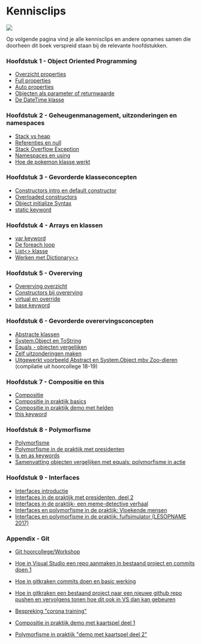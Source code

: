 # Kennisclips

![](../assets/infoclip.png)

Op volgende pagina vind je alle kennisclips en andere opnames samen die doorheen dit boek verspreid staan bij de relevante hoofdstukken.



### Hoofdstuk 1 - Object Oriented Programming

* [Overzicht properties](https://ap.cloud.panopto.eu/Panopto/Pages/Viewer.aspx?id=34e326ab-5ee3-4e36-8880-ab6100c13715)
* [Full properties](https://ap.cloud.panopto.eu/Panopto/Pages/Viewer.aspx?id=a9c712ba-5788-4121-aff9-ab6100c3d1ed)
* [Auto properties](https://ap.cloud.panopto.eu/Panopto/Pages/Viewer.aspx?id=9eb70ee5-402d-4c6d-b880-ab6100c5291d)
* [Objecten als parameter of returnwaarde](https://ap.cloud.panopto.eu/Panopto/Pages/Viewer.aspx?id=8dbbc3f8-56ed-4657-82a7-ab7400e422bc)
* [De DateTime klasse](https://ap.cloud.panopto.eu/Panopto/Pages/Viewer.aspx?id=bab1597f-4907-40ae-8723-acb00095e421)

### Hoofdstuk 2 - Geheugenmanagement, uitzonderingen en namespaces

* [Stack vs heap](https://ap.cloud.panopto.eu/Panopto/Pages/Viewer.aspx?id=bf7ea9bc-7469-446b-b226-ab5e008085a8)
* [Referenties en null](https://ap.cloud.panopto.eu/Panopto/Pages/Viewer.aspx?id=d9117b52-7306-4e92-bf24-acb100b10697)
* [Stack Overflow Exception](https://ap.cloud.panopto.eu/Panopto/Pages/Viewer.aspx?id=640a52f0-9ea0-42fc-b1f6-ab7a0093eda6)
* [Namespaces en using](https://ap.cloud.panopto.eu/Panopto/Pages/Viewer.aspx?id=2acbe0e2-4850-442c-a002-acb000a923b1)
* [Hoe de pokemon klasse werkt](https://ap.cloud.panopto.eu/Panopto/Pages/Viewer.aspx?id=245f5d03-dbe4-49d9-b9e9-ab720084b984)

### Hoofdstuk 3 - Gevorderde klasseconcepten

* [Constructors intro en default constructor](https://ap.cloud.panopto.eu/Panopto/Pages/Viewer.aspx?id=8d9b4ad8-2732-47e7-8972-ab7a00935196)
* [Overloaded constructors](https://ap.cloud.panopto.eu/Panopto/Pages/Viewer.aspx?id=24f83488-a058-4898-b34d-ab7a0097f165)
* [Object initialize Syntax](https://ap.cloud.panopto.eu/Panopto/Pages/Viewer.aspx?id=3dabbb6a-850c-4796-babf-acb000b6a1db)
* [static keyword](https://ap.cloud.panopto.eu/Panopto/Pages/Viewer.aspx?id=04805e97-94e8-4593-b30c-ab750089ffa6)

### Hoofdstuk 4 - Arrays en klassen

* [var keyword](https://ap.cloud.panopto.eu/Panopto/Pages/Viewer.aspx?id=9beea541-07b2-4854-b6c0-acb000c553f9)
* [De foreach loop](https://ap.cloud.panopto.eu/Panopto/Pages/Viewer.aspx?id=e268b0f3-5226-4279-a69c-ab7500892031)
* [List<> klasse](https://ap.cloud.panopto.eu/Panopto/Pages/Viewer.aspx?id=ac1bfe58-b55b-4e7e-98f3-ab7a009085bc)
* [Werken met Dictionary<>](https://ap.cloud.panopto.eu/Panopto/Pages/Viewer.aspx?id=43e5eb65-6b40-4539-892e-ab9f0093b774)

### Hoofdstuk 5 - Overerving
* [Overerving overzicht](https://ap.cloud.panopto.eu/Panopto/Pages/Viewer.aspx?id=32d7827b-53b1-482a-b52f-acb000cf868d)
* [Constructors bij overerving](https://ap.cloud.panopto.eu/Panopto/Pages/Viewer.aspx?id=9d5df664-3e85-4bee-95ef-acb000d34540)
* [virtual en override](https://ap.cloud.panopto.eu/Panopto/Pages/Viewer.aspx?id=95e49300-7818-4dfe-be2e-acb000d6add1)
* [base keyword](https://ap.cloud.panopto.eu/Panopto/Pages/Viewer.aspx?id=e2d99cbf-1c11-42fa-96c2-acb000d96cac)
<!---* [Bespreking oplossing CoronaMissie](https://ap.cloud.panopto.eu/Panopto/Pages/Viewer.aspx?id=2cb2acdb-d5f9-4ff4-aa9d-abb1008f7b70)--->


### Hoofdstuk 6 - Gevorderde overervingsconcepten
* [Abstracte klassen](https://ap.cloud.panopto.eu/Panopto/Pages/Viewer.aspx?id=b1b22106-87a6-4f6f-9437-acb100add8d5)
* [System.Object en ToString](https://ap.cloud.panopto.eu/Panopto/Pages/Viewer.aspx?id=00cad992-7714-4051-a992-ab7d0093864b)
* [Equals - objecten vergelijken](https://ap.cloud.panopto.eu/Panopto/Pages/Viewer.aspx?id=c18b27c9-ad5a-444b-9695-ab7d00c2c3d9)
* [Zelf uitzonderingen maken](https://ap.cloud.panopto.eu/Panopto/Pages/Viewer.aspx?id=b68d611d-2022-4f0b-aa88-acb100b9ef5a)
* [Uitgewerkt voorbeeld Abstract en System.Object mbv Zoo-dieren](https://ap.cloud.panopto.eu/Panopto/Pages/Viewer.aspx?id=e0c0f796-de77-4930-bcb6-ab8d00ce0c24) (compilatie uit hoorcollege 18-19)
<!---* [Bespreking oplossing CoronaMissie](https://ap.cloud.panopto.eu/Panopto/Pages/Viewer.aspx?id=736abb9f-5971-4920-a031-abad00ca02bc)--->

### Hoofdstuk 7 - Compositie en this
* [Compositie](https://ap.cloud.panopto.eu/Panopto/Pages/Viewer.aspx?id=35c61e32-7e2a-41de-9488-acb000dce2a8)
* [Compositie in praktijk basics](https://ap.cloud.panopto.eu/Panopto/Pages/Viewer.aspx?id=c27b6387-8b84-41e6-821e-acb000e3141b)
* [Compositie in praktijk demo met helden](https://ap.cloud.panopto.eu/Panopto/Pages/Viewer.aspx?id=235d6b90-d246-4529-a911-ab9d00db6f56)
* [this keyword](https://ap.cloud.panopto.eu/Panopto/Pages/Viewer.aspx?id=ea597dce-a279-44bb-881d-acb100b55d85)
<!---* [Bespreking oplossing CoronaMissie](https://ap.cloud.panopto.eu/Panopto/Pages/Viewer.aspx?id=81e976c8-d865-4cfa-9851-abad0107f367)--->

### Hoofdstuk 8 - Polymorfisme
* [Polymorfisme](https://ap.cloud.panopto.eu/Panopto/Pages/Viewer.aspx?id=9f159648-9bc0-4169-91b0-acb000c86dea)
* [Polymorfisme in de praktijk met presidenten](https://ap.cloud.panopto.eu/Panopto/Pages/Viewer.aspx?id=06305096-bee1-466a-9b70-aba700860b64)
* [Is en as keywords](https://ap.cloud.panopto.eu/Panopto/Pages/Viewer.aspx?id=8b1974ff-7c0a-4da8-9bd5-acb000cb742c)
* [Samenvatting objecten vergelijken met equals: polymorfisme in actie](https://ap.cloud.panopto.eu/Panopto/Pages/Viewer.aspx?id=b705422d-db2d-420a-bcda-aba700fd9336)

### Hoofdstuk 9 - Interfaces

* [Interfaces introductie](https://ap.cloud.panopto.eu/Panopto/Pages/Viewer.aspx?id=45c9a641-7333-432b-8f67-acb00082080f)
* [Interfaces in de praktijk met presidenten, deel 2](https://ap.cloud.panopto.eu/Panopto/Pages/Viewer.aspx?id=1df92edd-ba85-42f4-bdd0-abac0149cc10)
* [Interfaces in de praktijk- een meme-detective verhaal](https://ap.cloud.panopto.eu/Panopto/Pages/Viewer.aspx?id=2ace92d8-27c8-4b3a-9a3d-abac014a15a9)
* [Interfaces en polymorfisme in de praktijk: Vloekende mensen](https://ap.cloud.panopto.eu/Panopto/Pages/Viewer.aspx?id=01040bf2-b14d-407f-b186-abad00b66540) 
* [Interfaces en polymorfisme in de praktijk: fuifsimulator (LESOPNAME 2017)](https://ap.cloud.panopto.eu/Panopto/Pages/Viewer.aspx?id=1827a908-a435-4d89-ae7a-aa4c00911c87)


### Appendix - Git

* [Git hoorcollege/Workshop](https://ap.cloud.panopto.eu/Panopto/Pages/Viewer.aspx?id=e792a44a-98ee-43d4-a466-ab5d00900024)
* [Hoe in Visual Studio een repo aanmaken in bestaand project en commits doen 1](https://ap.cloud.panopto.eu/Panopto/Pages/Viewer.aspx?id=8d1f333b-8f7d-4104-b64f-ab5d00acbae7)  
* [Hoe in gitkraken commits doen en basic werking](https://ap.cloud.panopto.eu/Panopto/Pages/Viewer.aspx?id=fd78d6a1-0a85-437b-a76a-ab5d00ad8ac0) 
* [Hoe in gitkraken een bestaand project naar een nieuwe github repo pushen en vervolgens tonen hoe dit ook in VS dan kan gebeuren](https://ap.cloud.panopto.eu/Panopto/Pages/Viewer.aspx?id=34e78069-e1fe-4e08-801b-ab5d00b05f46) 

* [Bespreking "corona training"](https://ap.cloud.panopto.eu/Panopto/Pages/Viewer.aspx?id=ca8a4561-20f1-429b-9787-ab8400fca88c)

* [Compositie in praktijk demo met kaartspel deel 1](https://ap.cloud.panopto.eu/Panopto/Pages/Viewer.aspx?id=d9c2280d-7b1d-4a83-8851-ab9d00e13cca)
* [Polymorfisme in praktijk "demo met kaartspel deel 2"](https://ap.cloud.panopto.eu/Panopto/Pages/Viewer.aspx?id=a1009330-272d-4978-a078-aba2012ab2b8)
